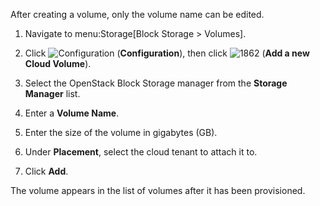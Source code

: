 <div class="important">

After creating a volume, only the volume name can be edited.

</div>

1.  Navigate to menu:Storage\[Block Storage \> Volumes\].

2.  Click ![Configuration](1847.png) (**Configuration**), then click
    ![1862](1862.png) (**Add a new Cloud Volume**).

3.  Select the OpenStack Block Storage manager from the **Storage
    Manager** list.

4.  Enter a **Volume Name**.

5.  Enter the size of the volume in gigabytes (GB).

6.  Under **Placement**, select the cloud tenant to attach it to.

7.  Click **Add**.

The volume appears in the list of volumes after it has been provisioned.
